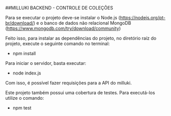 ##MILLUKI BACKEND - CONTROLE DE COLEÇÕES

Para se executar o projeto deve-se instalar o Node.js (https://nodejs.org/pt-br/download/) e o banco de dados não relacional MongoDB (https://www.mongodb.com/try/download/community)

Feito isso, para instalar as dependências do projeto, no diretório raíz do projeto, execute o seguinte comando no terminal: 

- npm install

Para iniciar o servidor, basta executar:

- node index.js

Com isso, é possível fazer requisições para a API do milluki.

Este projeto também possui uma cobertura de testes. Para executá-los utilize o comando:

- npm test
